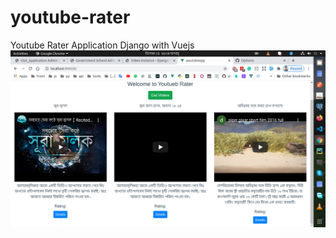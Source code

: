 # youtube-rater
Youtube Rater Application Django with Vuejs
![alt text](https://github.com/cseshahriar/youtube-rater/blob/main/youtube_rater.png)

